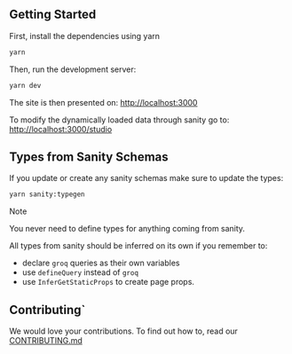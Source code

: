 ## Getting Started

First, install the dependencies using yarn

```bash
yarn
```

Then, run the development server:

```bash
yarn dev
```

The site is then presented on: [http://localhost:3000](http://localhost:3000)

To modify the dynamically loaded data through sanity go to: [http://localhost:3000/studio](http://localhost:3000/studio)

## Types from Sanity Schemas

If you update or create any sanity schemas make sure to update the types:

```bash
yarn sanity:typegen
```

> [!NOTE]
> You never need to define types for anything coming from sanity.

All types from sanity should be inferred on its own if you remember to:

- declare `groq` queries as their own variables
- use `defineQuery` instead of `groq`
- use `InferGetStaticProps` to create page props.

## Contributing`

We would love your contributions. To find out how to, read our [CONTRIBUTING.md](./CONTRIBUTING.md)
